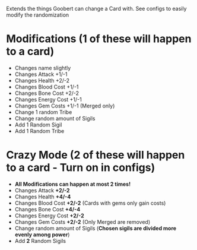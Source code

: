 Extends the things Goobert can change a Card with.
See configs to easily modify the randomization

# Modifications (1 of these will happen to a card)
- Changes name slightly
- Changes Attack +1/-1
- Changes Health +2/-2
- Changes Blood Cost +1/-1
- Changes Bone Cost +2/-2
- Changes Energy Cost +1/-1
- Changes Gem Costs +1/-1 (Merged only)
- Change 1 random Tribe
- Change random amount of Sigils
- Add 1 Random Sigil
- Add 1 Random Tribe

# Crazy Mode (2 of these will happen to a card - Turn on in configs)
- **All Modifications can happen at most 2 times!**
- Changes Attack **+2/-2**
- Changes Health **+4/-4**
- Changes Blood Cost **+2/-2** (Cards with gems only gain costs)
- Changes Bone Cost **+4/-4**
- Changes Energy Cost **+2/-2**
- Changes Gem Costs **+2/-2** (Only Merged are removed)
- Change random amount of Sigils (**Chosen sigils are divided more evenly among power**)
- Add **2** Random Sigils